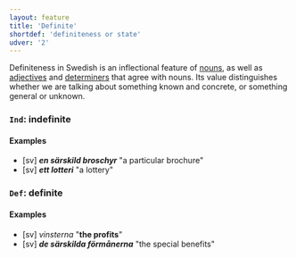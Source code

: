 ```yaml
---
layout: feature
title: 'Definite'
shortdef: 'definiteness or state'
udver: '2'
---
```


Definiteness in Swedish is an inflectional feature of [nouns](sv-pos/NOUN), as well as [adjectives](sv-pos/ADJ) and [determiners](sv-pos/DET) that agree with nouns. Its value distinguishes whether we are talking about something known and concrete, or something general or unknown.

### <a name="Ind">`Ind`</a>: indefinite

#### Examples

* [sv] _<b>en särskild broschyr</b>_ "a particular brochure"
* [sv] _<b>ett lotteri</b>_ "a lottery"

### <a name="Def">`Def`</a>: definite

#### Examples

* [sv] _vinsterna_ "<b>the profits</b>"
* [sv] _<b>de särskilda förmånerna</b>_ "the special benefits"
<!-- Interlanguage links updated Ne 5. května 2024, 18:19:52 CEST -->
